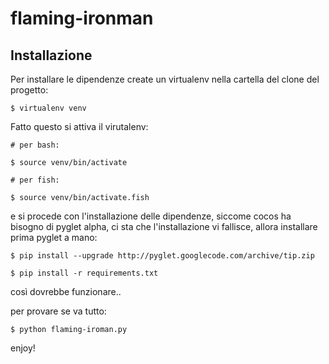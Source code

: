 flaming-ironman
===============

Installazione
-------------

Per installare le dipendenze create un virtualenv nella cartella del clone del progetto:

```
$ virtualenv venv
```

Fatto questo si attiva il virutalenv:

```
# per bash:

$ source venv/bin/activate

# per fish:

$ source venv/bin/activate.fish
```

e si procede con l'installazione delle dipendenze, siccome cocos ha bisogno di pyglet alpha, ci sta che l'installazione vi fallisce, allora installare prima pyglet a mano:

```
$ pip install --upgrade http://pyglet.googlecode.com/archive/tip.zip

$ pip install -r requirements.txt
```

così dovrebbe funzionare..

per provare se va tutto:

```
$ python flaming-iroman.py 
```

enjoy!


